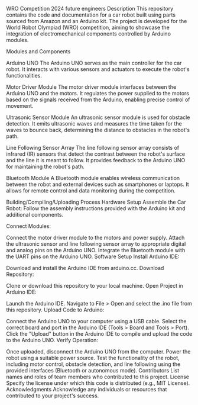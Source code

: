 WRO Competition 2024 future engineers Description This repository contains the code and documentation for a car robot built using parts sourced from Amazon and an Arduino kit. The project is developed for the World Robot Olympiad (WRO) competition, aiming to showcase the integration of electromechanical components controlled by Arduino modules.

Modules and Components

Arduino UNO The Arduino UNO serves as the main controller for the car robot. It interacts with various sensors and actuators to execute the robot's functionalities.

Motor Driver Module The motor driver module interfaces between the Arduino UNO and the motors. It regulates the power supplied to the motors based on the signals received from the Arduino, enabling precise control of movement.

Ultrasonic Sensor Module An ultrasonic sensor module is used for obstacle detection. It emits ultrasonic waves and measures the time taken for the waves to bounce back, determining the distance to obstacles in the robot's path.

Line Following Sensor Array The line following sensor array consists of infrared (IR) sensors that detect the contrast between the robot's surface and the line it is meant to follow. It provides feedback to the Arduino UNO for maintaining the robot's path.

Bluetooth Module A Bluetooth module enables wireless communication between the robot and external devices such as smartphones or laptops. It allows for remote control and data monitoring during the competition.

Building/Compiling/Uploading Process Hardware Setup Assemble the Car Robot: Follow the assembly instructions provided with the Arduino kit and additional components.

Connect Modules:

Connect the motor driver module to the motors and power supply. Attach the ultrasonic sensor and line following sensor array to appropriate digital and analog pins on the Arduino UNO. Integrate the Bluetooth module with the UART pins on the Arduino UNO. Software Setup Install Arduino IDE:

Download and install the Arduino IDE from arduino.cc. Download Repository:

Clone or download this repository to your local machine. Open Project in Arduino IDE:

Launch the Arduino IDE. Navigate to File > Open and select the .ino file from this repository. Upload Code to Arduino:

Connect the Arduino UNO to your computer using a USB cable. Select the correct board and port in the Arduino IDE (Tools > Board and Tools > Port). Click the "Upload" button in the Arduino IDE to compile and upload the code to the Arduino UNO. Verify Operation:

Once uploaded, disconnect the Arduino UNO from the computer. Power the robot using a suitable power source. Test the functionality of the robot, including motor control, obstacle detection, and line following using the provided interfaces (Bluetooth or autonomous mode). Contributors List names and roles of team members who contributed to this project. License Specify the license under which this code is distributed (e.g., MIT License). Acknowledgments Acknowledge any individuals or resources that contributed to your project's success.

